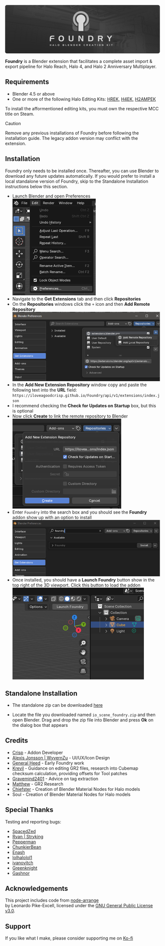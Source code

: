 <div align="center"> <img src="img/readme_banner.png"> </div>

**Foundry** is a Blender extension that facilitates a complete asset import & export pipeline for Halo Reach, Halo 4, and Halo 2 Anniversary Multiplayer.

## Requirements
- Blender 4.5 or above
- One or more of the following Halo Editing Kits: [HREK](https://store.steampowered.com/app/1695790/Halo_2_Anniversary_MP_Mod_Tools__MCC/),
[H4EK](https://store.steampowered.com/app/1695792/Halo_4_Mod_Tools__MCC/),
[H2AMPEK](https://store.steampowered.com/app/1695790/Halo_2_Anniversary_MP_Mod_Tools__MCC/)

To install the afformentioned editing kits, you must own the respective MCC title on Steam.

> [!CAUTION]
> Remove any previous installations of Foundry before following the installation guide. The legacy addon version may conflict with the extension.

## Installation

Foundry only needs to be installed once. Thereafter, you can use Blender to download any future updates automatically. If you would prefer to install a local standalone version of Foundry, skip to the Standalone Installation instructions below this section.

- Launch Blender and open Preferences <div align="left"> <img src="img/install0.png"> </div>
- Navigate to the **Get Extensions** tab and then click **Repositories**
- On the **Repositories** windows click the `+` icon and then **Add Remote Repository** <div align="left"> <img src="img/install1.png"> </div>
- In the **Add New Extension Repository** window copy and paste the following text into the **URL** field: `https://iloveagoodcrisp.github.io/Foundry/api/v1/extensions/index.json`
- I recommend checking the **Check for Updates on Startup** box, but this is optional
-  Now click **Create** to link the remote repository to Blender <div align="left"> <img src="img/install2.png"> </div>
- Enter `Foundry` into the search box and you should see the **Foundry** addon show up with an option to install <div align="left"> <img src="img/install3.png"> </div>
- Once installed, you should have a **Launch Foundry** button show in the top right of the 3D viewport. Click this button to load the addon <div align="left"> <img src="img/install4.png"> </div>

## Standalone Installation

- The standalone zip can be downloaded [here](https://iloveagoodcrisp.github.io/Foundry/api/v1/extensions/io_scene_foundry.zip)

- Locate the file you downloaded named `io_scene_foundry.zip` and then open Blender. Drag and drop the zip file into Blender and press **Ok** on the dialog box that appears

## Credits
- [Crisp](https://github.com/ILoveAGoodCrisp) - Addon Developer
- [Alexis Jonsson | WyvernZu](https://github.com/AlexisJonsson) - UI/UX/Icon Design
- [General Heed](https://github.com/Generalkidd) - Early Foundry work
- [Krevil](https://github.com/Krevil) - Guidance on editing GR2 files, research into Cubemap checksum calculation, providing offsets for Tool patches
- [Gravemind2401](https://github.com/Gravemind2401) - Advice on tag extraction
- [Matthew](https://github.com/matty45) - GR2 Research
- [Chiefster](https://github.com/chiefster-4014) - Creation of Blender Material Nodes for Halo models
- Soul - Creation of Blender Material Nodes for Halo models

## Special Thanks
Testing and reporting bugs:
- [SpacedZed](https://github.com/SpacedZed)
- [Ryan | Stryking](https://github.com/stryking)
- [Pepperman](https://github.com/Pepper-Man)
- [ChunkierBean](https://github.com/TheChunkierBean)
- [Enash](https://github.com/EnashMods)
- [lolhalolol1](https://github.com/lolhalolol1)
- [ivanovitch](https://github.com/ivanivanovitch)
- [Greenknight](https://github.com/GreenKnight5417)
- [Gashnor](https://github.com/Gashnor)

## Acknowledgements
This project includes code from [node-arrange](https://github.com/Leonardo-Pike-Excell/node-arrange)  
by Leonardo Pike-Excell, licensed under the [GNU General Public License v3.0](https://www.gnu.org/licenses/gpl-3.0.html).

## Support

 If you like what I make, please consider supporting me on [Ko-fi](https://ko-fi.com/iloveagoodcrisp)
